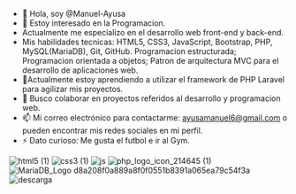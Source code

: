 - 👋 Hola, soy @Manuel-Ayusa
- 👀 Estoy interesado en la Programacion.
- Actualmente me especializo en el desarrollo web front-end y back-end.
- Mis habilidades tecnicas: HTML5, CSS3, JavaScript, Bootstrap, PHP, MySQL(MariaDB), Git, GitHub. Programacion estructurada; Programacion orientada a objetos; Patron de arquitectura MVC para el desarrollo de aplicaciones web.   
- 🌱Actualmente estoy aprendiendo a utilizar el framework de PHP Laravel para agilizar mis proyectos.
- 💞️ Busco colaborar en proyectos referidos al desarrollo y programacion web.
- 📫 Mi correo electrónico para contactarme: ayusamanuel6@gmail.com o pueden encontrar mis redes sociales en mi perfil.
- ⚡ Dato curioso: Me gusta el futbol e ir al Gym.

![html5 (1)](https://github.com/Manuel-Ayusa/Manuel-Ayusa/assets/166891950/2e7be8c9-5688-49d4-b952-2ff5cae5c6cf) ![css3 (1)](https://github.com/Manuel-Ayusa/Manuel-Ayusa/assets/166891950/1ccb4910-c9e7-4fa2-a482-d83a52939b49)    ![js](https://github.com/Manuel-Ayusa/Manuel-Ayusa/assets/166891950/a4b2766c-32f6-400e-83ae-493f05bff9fd) ![php_logo_icon_214645 (1)](https://github.com/Manuel-Ayusa/Manuel-Ayusa/assets/166891950/08ebcef5-fdca-4657-a0a1-29344a2e3092) ![MariaDB_Logo d8a208f0a889a8f0f0551b8391a065ea79c54f3a](https://github.com/Manuel-Ayusa/Manuel-Ayusa/assets/166891950/ec1bbf10-2be6-465b-ab8e-f933bde394a5) ![descarga](https://github.com/Manuel-Ayusa/Manuel-Ayusa/assets/166891950/68d88bce-6e16-4257-969e-1d27847dd766)








<!---
Manuel-Ayusa/Manuel-Ayusa is a ✨ special ✨ repository because its `README.md` (this file) appears on your GitHub profile.
You can click the Preview link to take a look at your changes.
--->
